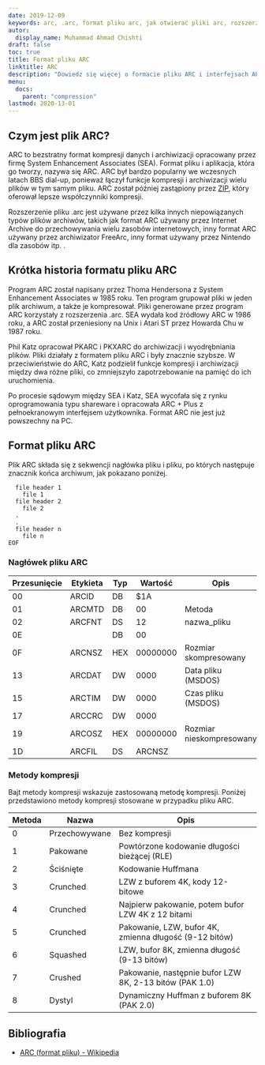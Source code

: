 ```yaml
---
date: 2019-12-09
keywords: arc, .arc, format pliku arc, jak otwierać pliki arc, rozszerzenie .arc, rozszerzenie arc
autor:
  display_name: Muhammad Ahmad Chishti
draft: false
toc: true
title: Format pliku ARC
linktitle: ARC
description: "Dowiedz się więcej o formacie pliku ARC i interfejsach API, które umożliwiają tworzenie i otwieranie plików ARC."
menu:
  docs:
    parent: "compression"
lastmod: 2020-13-01
---
```


## Czym jest plik ARC?

ARC to bezstratny format kompresji danych i archiwizacji opracowany przez firmę System Enhancement Associates (SEA). Format pliku i aplikacja, która go tworzy, nazywa się ARC. ARC był bardzo popularny we wczesnych latach BBS dial-up, ponieważ łączył funkcje kompresji i archiwizacji wielu plików w tym samym pliku. ARC został później zastąpiony przez [ZIP](/pl/compression/zip/), który oferował lepsze współczynniki kompresji.

Rozszerzenie pliku .arc jest używane przez kilka innych niepowiązanych typów plików archiwów, takich jak format ARC używany przez Internet Archive do przechowywania wielu zasobów internetowych, inny format ARC używany przez archiwizator FreeArc, inny format używany przez Nintendo dla zasobów itp. .

## Krótka historia formatu pliku ARC

Program ARC został napisany przez Thoma Hendersona z System Enhancement Associates w 1985 roku. Ten program grupował pliki w jeden plik archiwum, a także je kompresował. Pliki generowane przez program ARC korzystały z rozszerzenia .arc. SEA wydała kod źródłowy ARC w 1986 roku, a ARC został przeniesiony na Unix i Atari ST przez Howarda Chu w 1987 roku.

Phil Katz opracował PKARC i PKXARC do archiwizacji i wyodrębniania plików. Pliki działały z formatem pliku ARC i były znacznie szybsze. W przeciwieństwie do ARC, Katz podzielił funkcje kompresji i archiwizacji między dwa różne pliki, co zmniejszyło zapotrzebowanie na pamięć do ich uruchomienia.

Po procesie sądowym między SEA i Katz, SEA wycofała się z rynku oprogramowania typu shareware i opracowała ARC + Plus z pełnoekranowym interfejsem użytkownika. Format ARC nie jest już powszechny na PC.

## Format pliku ARC

Plik ARC składa się z sekwencji nagłówka pliku i pliku, po których następuje znacznik końca archiwum, jak pokazano poniżej.

```console
  file header 1
    file 1
  file header 2
    file 2
  .
  .
  file header n
    file n
EOF
```

### Nagłówek pliku ARC ###

|Przesunięcie|Etykieta|Typ|Wartość|Opis|
|---|---|---|---|---|
|00|ARCID |DB|$1A| |
|01|ARCMTD|DB|00|Metoda|
|02|ARCFNT|DS|12|nazwa_pliku|
|0E| |DB|00| |
|0F|ARCNSZ|HEX|00000000|Rozmiar skompresowany|
|13|ARCDAT|DW|0000|Data pliku (MSDOS)|
|15|ARCTIM|DW|0000|Czas pliku (MSDOS)|
|17|ARCCRC|DW|0000| |
|19|ARCOSZ|HEX|00000000|Rozmiar nieskompresowany|
|1D|ARCFIL|DS|ARCNSZ| |

### Metody kompresji ###

Bajt metody kompresji wskazuje zastosowaną metodę kompresji. Poniżej przedstawiono metody kompresji stosowane w przypadku pliku ARC.

|Metoda|Nazwa|Opis|
|---|---|---|
|0|Przechowywane|Bez kompresji|
|1|Pakowane|Powtórzone kodowanie długości bieżącej (RLE)|
|2|Ściśnięte|Kodowanie Huffmana|
|3|Crunched|LZW z buforem 4K, kody 12-bitowe|
|4|Crunched|Najpierw pakowanie, potem bufor LZW 4K z 12 bitami|
|5|Crunched|Pakowanie, LZW, bufor 4K, zmienna długość (9-12 bitów)|
|6|Squashed|LZW, bufor 8K, zmienna długość (9-13 bitów)|
|7|Crushed|Pakowanie, następnie bufor LZW 8K, 2-13 bitów (PAK 1.0)|
|8|Dystyl|Dynamiczny Huffman z buforem 8K (PAK 2.0)|

## Bibliografia

- [ARC (format pliku) - Wikipedia](https://en.wikipedia.org/wiki/ARC_(file_format))

